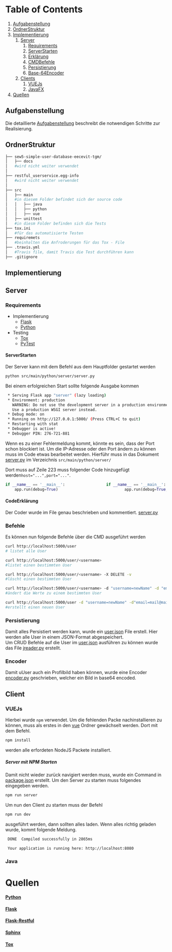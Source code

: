 # Table of Contents
1. [Aufgabenstellung](#Aufgabenstellung)
2. [OrdnerStruktur](#OrdnerStruktur)
2. [Implementierung](#Implementierung)
    1. [Server](#Server)
        1. [Requirements](#Requirements)
        2. [ServerStarten](#ServerStarten)
        3. [Erklärung](#CodeErklärung)
        4. [CMDBefehle](#Befehle)
        5. [Persistierung](#Persistierung)
        6. [Base-64Encoder](#Encoder)
    2. [Clients](#Clients)
        1. [VUEJs](#VUEJs)
        2. [JavaFX](#Java)
3. [Quellen](#Quellen)
## Aufgabenstellung
Die detaillierte [Aufgabenstellung](TASK.md) beschreibt die notwendigen Schritte zur Realisierung.

## OrdnerStruktur


```bash
├── sew5-simple-user-database-eecevit-tgm/
│   ├── docs
│   #wird nicht weiter verwendet
│
├── restful_userservice.egg-info
│   #wird nicht weiter verwendet
│   
├── src
│   ├── main
│   #in diesem Folder befindet sich der source code
│   │   ├── java
│   │   ├── python
│   │   ├── vue
│   ├── unittest
│   #in diesm Folder befinden sich die Tests
├── tox.ini
│   #für das automatisierte Testen
├── requiremets 
│   #beinhalten die Anfroderungen für das Tox - File
├── .travis.yml
│   #Travis file, damit Travis die Test durchführen kann
├── .gitignore
```

## Implementierung

## Server

### Requirements

* Implementierung
    * [Flask](#Flask)
    * [Python](#Python)
* Testing
    * [Tox](#Tox)
    * [PyTest](#)

#### ServerStarten
Der Server kann mit dem Befehl aus dem Hauptfolder gestartet werden
```bash
python src/main/python/server/server.py
```
Bei einem erfolgreichen Start sollte folgende Ausgabe kommen
```bash
 * Serving Flask app "server" (lazy loading)
 * Environment: production
   WARNING: Do not use the development server in a production environment.
   Use a production WSGI server instead.
 * Debug mode: on
 * Running on http://127.0.0.1:5000/ (Press CTRL+C to quit)
 * Restarting with stat
 * Debugger is active!
 * Debugger PIN: 276-721-881
```
Wenn es zu einer Fehlermeldung kommt, könnte es sein, dass der Port schon blockiert ist.
Um die IP-Adresse oder den Port ändern zu können muss im Code etwas bearbeitet werden. 
Hierführ muss in das Dokument [server.py](src/main/python/server/server.py) im Verzeichnis ```src/main/python/server/```

Dort muss auf Zeile 223 muss folgender Code hinzugefügt werden```host="...",port="..."```.   
```python
if __name__ == '__main__':                  if __name__ == '__main__':
    app.run(debug=True)                             app.run(debug=True,host="0.0.0.0",port="5005")
```
#### CodeErklärung
Der Coder wurde im File genau beschrieben und kommentiert. [server.py](src/main/python/server/server.py)


### Befehle
Es können nun folgende Befehle über die CMD ausgeführt werden
```bash
curl http://localhost:5000/user
# listet alle User

curl http://localhost:5000/user/<username>
#listet einen bestimmten User

curl http://localhost:5000/user/<username> -X DELETE -v
#löscht einen bestimmten User

curl http://localhost:5000/user/<username> -d "username=newName" -d "email=mail@mail.com" -d "picture=eecevit.jpg" -X PUT -v
#ändert die Werte zu einem bestimmten User

curl http://localhost:5000/user -d "username=newName" -d"email=mail@mail.com" -d"picture=eecevit.jpg" -X POST -v
#erstellt einen neuen User
```
### Persistierung
Damit alles Persistiert werden kann, wurde ein [user.json](src/main/python/server/user.json) File erstell. Hier werden alle User in einem JSON-Format abgespeichert.\
Um CRUD Befehle auf die User im [user.json](src/main/python/server/user.json) ausführen zu können wurde das File [jreader.py](src/main/python/server/jreader.py) erstellt.

### Encoder
Damit uUser auch ein Profilbild haben können, wurde eine Encoder [encoder.py](src/main/python/server/encoder.py) geschrieben, welcher ein Bild in base64 encoded.

## Client

### VUEJs
Hierbei wurde ```npm``` verwendet. 
Um die fehlenden Packe nachinstallieren zu können, muss als erstes in den [vue](src/main/vue/) Ordner gewächselt werden. Dort mit dem Befehl.
```bash
npm install
```
werden alle erfordeten NodeJS Packete installiert. 
##### Server mit NPM Starten
Damit nicht wieder zurück navigiert werden muss, wurde ein Command in [package.json](src/main/vue/package.json) erstellt. Um den Server zu starten muss folgendes eingegeben werden.
```bash
npm run server
```

Um nun den Client zu starten muss der Befehl
```bash
npm run dev
```
ausgeführt werden, dann sollten alles laden. Wenn alles richtig geladen wurde, kommt folgende Meldung.
```bash
 DONE  Compiled successfully in 2865ms                                   03:20:11

 Your application is running here: http://localhost:8080
```
### Java


# Quellen
#### [Python](https://docs.python.org/3/)

#### [Flask](http://flask.pocoo.org/docs/1.0/quickstart/)

#### [Flask-Restful](https://flask-restful.readthedocs.io/en/latest/quickstart.html)

#### [Sphinx](http://www.sphinx-doc.org/en/master/)

#### [Tox](https://tox.readthedocs.io/en/latest/)

